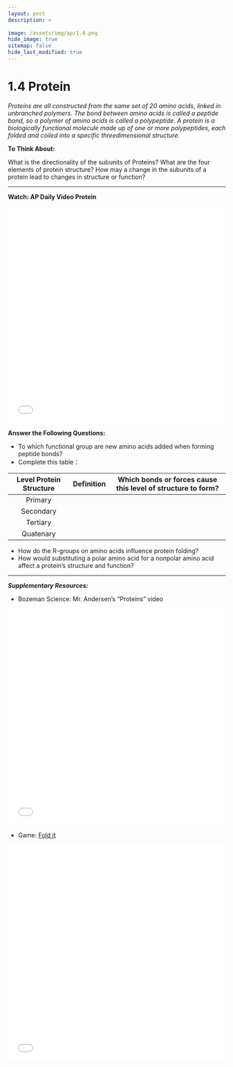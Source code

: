```yaml
---
layout: post
description: >
  
image: /assets/img/ap/1.4.png
hide_image: true
sitemap: false
hide_last_modified: true
---
```


# 1.4 Protein

*Proteins are all constructed from the same set of 20 amino acids, linked in unbranched polymers. The bond between amino acids is called a peptide bond, so a polymer of amino acids is called a polypeptide. A protein is a biologically functional molecule made up of one or more polypeptides, each folded and coiled into a specific threedimensional structure.*

**To Think About:** 

What is the directionality of the subunits of Proteins?  What are the four elements of protein structure?  How may a change in the subunits of a protein lead to changes in structure or function?

---

**Watch: AP Daily Video Protein**

<iframe src="//player.bilibili.com/player.html?isOutside=true&aid=762646093&bvid=BV1964y1a7Xj&cid=399064362&p=6&high_quality=1&danmaku=0&autoplay=0" allowfullscreen="allowfullscreen" width="100%" height="500" scrolling="no" frameborder="0" sandbox="allow-top-navigation allow-same-origin allow-forms allow-scripts"></iframe>

**Answer the Following Questions:**

-  To which functional group are new amino acids added when forming peptide bonds?
- Complete this table：

| Level Protein Structure | Definition | Which bonds or forces cause this level of structure to form? |
|:----------------:|:---------------:|:-------------------------------:|
| Primary | 		       |                                  |
| Secondary			| 		       |                                  |
| Tertiary	| 		       |                                 |	
| Quatenary			  | 		       |                                  |

- How do the R-groups on amino acids influence protein folding?
- How would substituting a polar amino acid for a nonpolar amino acid affect a protein’s structure and function?

---

***Supplementary Resources:*** 

- Bozeman Science: Mr. Andersen’s “Proteins” video

<iframe src="//player.bilibili.com/player.html?isOutside=true&aid=112808071072439&bvid=BV1mm8JeqEhM&cid=500001619651900&p=1&high_quality=1&danmaku=0&autoplay=0" allowfullscreen="allowfullscreen" width="100%" height="500" scrolling="no" frameborder="0" sandbox="allow-top-navigation allow-same-origin allow-forms allow-scripts"></iframe>

- Game: [Fold it](https://fold.it/)

<iframe src="//player.bilibili.com/player.html?isOutside=true&aid=113031812156115&bvid=BV1DTssekEZb&cid=500001663573248&p=1&high_quality=1&danmaku=0&autoplay=0" allowfullscreen="allowfullscreen" width="100%" height="500" scrolling="no" frameborder="0" sandbox="allow-top-navigation allow-same-origin allow-forms allow-scripts"></iframe>
